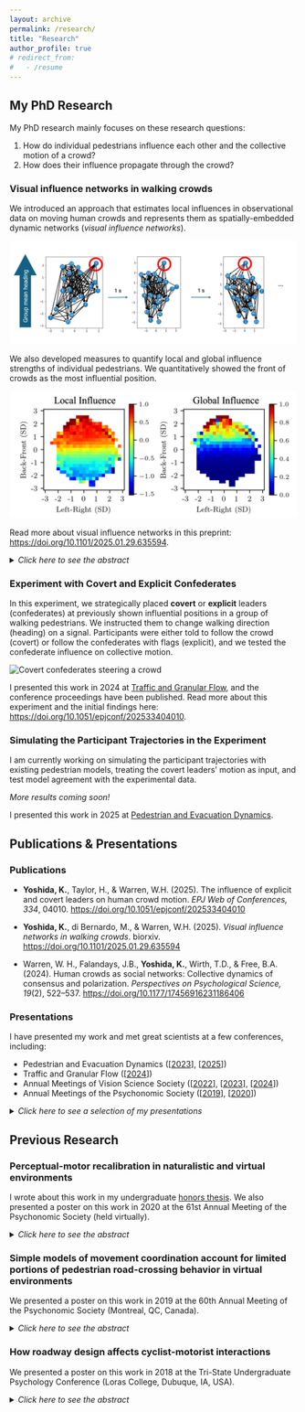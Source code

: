 ```yaml
---
layout: archive
permalink: /research/
title: "Research"
author_profile: true
# redirect_from:
#   - /resume
---
```


## My PhD Research

My PhD research mainly focuses on these research questions:
1. How do individual pedestrians influence each other and the collective motion of a crowd?
2. How does their influence propagate through the crowd?

### Visual influence networks in walking crowds

We introduced an approach that estimates local influences in observational data on moving human crowds and represents them as spatially-embedded dynamic networks (*visual influence networks*).

![Dynamics of visual influence networks](/images/networks.png)

We also developed measures to quantify local and global influence strengths of individual pedestrians. We quantitatively showed the front of crowds as the most influential position.

![Heat Map of Local and Global Influence Strengths in Space](/images/influence_heatmap.png)


Read more about visual influence networks in this preprint: <a href="https://doi.org/10.1101/2025.01.29.635594" target="_blank">https://doi.org/10.1101/2025.01.29.635594</a>.

<details>
  <summary><em>Click here to see the abstract</em></summary>
  <div style="margin-left: 1em;">
    Collective motion in human crowds has been understood as a self-organizing phenomenon that is generated from local visual interactions between neighboring pedestrians. To analyze these interactions, we introduce an approach that estimates local influences in observational data on moving human crowds and represents them as spatially-embedded dynamic networks (visual influence networks). We analyzed data from a human “swarm” experiment (N = 10, 16, 20) in which participants were instructed to walk about the tracking area while staying together as a group. We reconstructed the network every 0.5 seconds using Time-Dependent Delayed Correlation (TDDC). Using novel network measures of local and global leadership (direct influence and branching influence), we find that both measures strongly depend on an individual’s spatial position within the group, yielding similar but distinctive leadership gradients from the front to the back. There was also a strong linear relationship between individual influence and front-back position in the crowd. The results reveal that influence is concentrated in specific positions in a crowd, a fact that could be exploited by individuals seeking to lead collective crowd motion.
  </div>
</details>


### Experiment with Covert and Explicit Confederates

In this experiment, we strategically placed **covert** or **explicit** leaders (confederates) at previously shown influential positions in a group of walking pedestrians. We instructed them to change walking direction (heading) on a signal. Participants were either told to follow the crowd (covert) or follow the confederates with flags (explicit), and we tested the confederate influence on collective motion.

![Covert confederates steering a crowd](/images/confederate_steer.png)

I presented this work in 2024 at <a href="https://tgf2024.sciencesconf.org" target="_blank">Traffic and Granular Flow</a>, and the conference proceedings have been published. Read more about this experiment and the initial findings here: <a href="https://doi.org/10.1051/epjconf/202533404010" target="_blank">https://doi.org/10.1051/epjconf/202533404010</a>.

### Simulating the Participant Trajectories in the Experiment

I am currently working on simulating the participant trajectories with existing pedestrian models, treating
the covert leaders’ motion as input, and test model agreement with the experimental data.

*More results coming soon!*

I presented this work in 2025 at <a href="https://www.ped25.cz" target="_blank">Pedestrian and Evacuation Dynamics</a>.


## Publications & Presentations

### Publications
* **Yoshida, K.**, Taylor, H., & Warren, W.H. (2025). The influence of explicit and covert leaders on human crowd motion. *EPJ Web of Conferences, 334*, 04010. <a href="https://doi.org/10.1051/epjconf/202533404010" target="_blank">https://doi.org/10.1051/epjconf/202533404010</a>  
 
* **Yoshida, K.**, di Bernardo, M., & Warren, W.H. (2025). *Visual influence networks in walking crowds*. biorxiv. <a href="https://doi.org/10.1101/2025.01.29.635594" target="_blank">https://doi.org/10.1101/2025.01.29.635594</a>  

* Warren, W. H., Falandays, J.B., **Yoshida, K.**, Wirth, T.D., & Free, B.A. (2024). Human crowds as social networks: Collective dynamics of consensus and polarization. *Perspectives on Psychological Science, 19*(2), 522–537. <a href="https://doi.org/10.1177/17456916231186406" target="_blank">https://doi.org/10.1177/17456916231186406</a>

### Presentations
I have presented my work and met great scientists at a few conferences, including:
* Pedestrian and Evacuation Dynamics ([<a href="https://corbetta.phys.tue.nl/publ/ped2023-program.pdf" target="_blank">2023</a>], [<a href="https://www.ped25.cz" target="_blank">2025</a>])
* Traffic and Granular Flow ([<a href="https://tgf2024.sciencesconf.org" target="_blank">2024</a>])
* Annual Meetings of Vision Science Society ([<a href="https://doi.org/10.1167/jov.22.14.3628" target="_blank">2022</a>], [<a href="https://doi.org/10.1167/jov.23.9.5175" target="_blank">2023</a>], [<a href="https://doi.org/10.1167/jov.24.10.1325" target="_blank">2024</a>])
* Annual Meetings of the Psychonomic Society ([<a href="https://www.psychonomic.org/page/2019annualmeeting" target="_blank">2019</a>], [<a href="https://www.psychonomic.org/page/2020annualmeeting" target="_blank">2020</a>])

<details>
  <summary><em>Click here to see a selection of my presentations</em></summary>
  <ul>
    <li><strong>Yoshida, K.</strong>, Feldmann, S., &amp; Warren, W.H. (2025, September 11). <em>Simulating and Quantifying the Influence of Covert and Explicit Leaders on Human Crowd Motion</em> [Conference session]. Pedestrian and Evacuation Dynamics 2025, Prague, Czech.</li>
    <li><strong>Yoshida, K.</strong>, Taylor, H., &amp; Warren, W.H. (2024, December 4). <em>The Influence of Explicit and Covert Leaders on Human Crowd Motion</em> [Conference session]. Traffic and Granular Flow 2024, Lyon, France.</li>
    <li><strong>Yoshida, K.</strong>, Taylor, H., &amp; Warren, W. H. (2024). Can covert and explicit “leaders” steer and split real human crowds? <em>Journal of Vision, 24</em>(10), 1325–1325. <a href="https://doi.org/10.1167/jov.24.10.1325" target="_blank">https://doi.org/10.1167/jov.24.10.1325</a> (Poster presented for the Annual Meeting of the Vision Science Society, 2024, in St. Pete Beach, FL, USA).</li>
    <li><strong>Yoshida, K.</strong>, &amp; Warren, W. H. (2023, June 28). <em>Structural analysis and topological manipulation of visual influence networks in walking crowds</em> [Conference session]. Pedestrian and Evacuation Dynamics 2023, Eindhoven, Netherlands.</li>
    <li><strong>Yoshida, K.</strong>, &amp; Chihak, B. (2020, November 21). <em>The transfer of perceptual-motor recalibration between virtual and naturalistic environments</em> [Poster presentation]. 61st Annual Meeting of the Psychonomic Society, held virtually.</li>
    <li>Chihak, B., <strong>Yoshida, K.</strong>, &amp; Bordwell, J. (2019, November 15). <em>Simple models of movement coordination account for limited portions of pedestrian road-crossing behavior in virtual environments</em> [Poster presentation]. 60th Annual Meeting of the Psychonomic Society, Montreal, QC, Canada.</li>
    <li><strong>Yoshida, K.</strong>, Shrestha, A., &amp; Chihak, B. (2018, November 10). <em>How roadway design affects cyclist-motorist interactions</em> [Poster presentation]. 2018 <a href="https://www.coe.edu/academics/majors-areas-study/psychology/tri-state-undergraduate-research-psychology-conference" target="_blank">Tri-State Undergraduate Psychology Conference</a>, Loras College, Dubuque, IA, USA.</li>
  </ul>
</details>

## Previous Research

### Perceptual-motor recalibration in naturalistic and virtual environments
<!-- **TODO: summary** -->

I wrote about this work in my undergraduate <a href="https://coecollege.on.worldcat.org/oclc/1258120465" target="_blank">honors thesis</a>.
We also presented a poster on this work in 2020 at the 61st Annual Meeting of the Psychonomic Society (held virtually).
<!-- See the published abstract [here](https://cdn.ymaws.com/www.psychonomic.org/resource/resmgr/annual_meeting/2020_meeting/2020_abstract_book/ps20_abstracts_11_19_2020.pdf#page=247) (poster 3015). -->

<details>
  <summary><em>Click here to see the abstract</em></summary>
  <div style="margin-left: 1em;">
  The way people learn to interact with the physical world can be conceptualized as a perception-action loop. For new situations, existing schemes are used to make predictions, take actions, and adjust actions based on the feedback. Through this system, people can adapt their motions, such as walking and turning, as environmental conditions change. This locomotive recalibration has been investigated in several experiments in the naturalistic environment. However, there has been less research examining recalibration effects in immersive virtual environments which allow for studies with lower costs and smaller facilities. Further experiments in virtual environments are necessary in order to gain a better understanding of the processes underlying recalibration effects. The present research investigated (1) how perceptions and actions work together and (2) how people respond differently to virtual and naturalistic environments. Specifically, it examined whether a recalibration effect created in a virtual environment had the same characteristics as rotational locomotion in the naturalistic environment. It followed the designs of previous experiments in naturalistic environments and consisted of a pre-test, recalibration phase, and a post-test. The results indicated that there is the same recalibration effect in naturalistic and virtual environments, and rotational recalibration effects transfer between naturalistic and virtual contexts.
  </div>
</details>


### Simple models of movement coordination account for limited portions of pedestrian road-crossing behavior in virtual environments
<!-- **TODO: summary** -->

We presented a poster on this work in 2019 at the 60th Annual Meeting of the Psychonomic Society (Montreal, QC, Canada).
<!-- See the published abstract [here](https://cdn.ymaws.com/www.psychonomic.org/resource/resmgr/annual_meeting/2019_meeting/ps2019annualmeeting-FINAL.pdf#page=206) (poster 2194). -->

<details>
  <summary><em>Click here to see the abstract</em></summary>
  <div style="margin-left: 1em;">
  The ability to coordinate self-movement with the movements of other objects is an important survival skill. Movement coordination tasks such as navigating across a busy intersection have high consequences for failure. Critical to reducing the injury rates of roadway users is understanding what perceptual information and movement control strategies individuals use to cross heavily trafficked streets. A number of models of movement control have proposed simple perceptual mechanisms to explain how humans coordinate self- and object-movement. However previous research in virtual environments has shown that no movement strategy based on a single perceptual variable adequately describes how drivers, bicyclists, and pedestrians cross through gaps in traffic. Instead, findings suggest that people crossing busy intersections are employing complex road-crossing strategies that are likely the product of a number of perceptual processes. In the current study, participants were asked to walk through target gaps in a single lane of bicycle traffic presented in a virtual environment. Preliminary results suggest that pedestrian road-crossing behavior may consist of a predictable combination of simple movement control strategies.
  </div>
</details>


### How roadway design affects cyclist-motorist interactions
<!-- **TODO: summary** -->

We presented a poster on this work in 2018 at the Tri-State Undergraduate Psychology Conference (Loras College, Dubuque, IA, USA).

<details>
  <summary><em>Click here to see the abstract</em></summary>
  <div style="margin-left: 1em;">
  As the global population continues to concentrate into urban environments, the number of conflicts and collisions between different types of roadway users are increasing. In order to share the limited roadway space as efficiently and safely as possible, it is imperative that researchers investigate how pedestrians, bicyclists, and motorists interact with each other. Behavioral work in other labs investigating the overtaking of bicyclists by motorists has begun to explore how cyclists and motorists share the road. In this study, we built and programmed a multi-sensored, GPS-aware distance measurement system based on the Arduino microprocessor. The position-recording capability allows us to identify the specific mechanisms through which roadway features such as bike lanes and sharrows affect the cyclist-motorist interaction. Over a period of five weeks the experimenters rode the instrumented bicycle on city streets and recorded the lateral safety margin motorists afforded the bicyclists while overtaking. As the last phase of the project, all the data collected are currently being processed and analyzed. The development of this novel data collection methodology will strengthen the overall research field by providing a real-world validation of work conducted in laboratory contexts. The end goal of enhanced understanding of how cyclists and motorists interact on the roadway is likely to yield tangible real-world safety benefits for all roadway users.
  </div>
</details>

